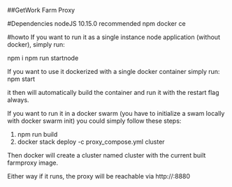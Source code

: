 ##GetWork Farm Proxy

#Dependencies
nodeJS 10.15.0 recommended
npm
docker ce

#howto
If you want to run it as a single instance node application (without docker), simply run:

npm i
npm run startnode

If you want to use it dockerized with a single docker container simply run:
npm start

it then will automatically build the container and run it with the restart flag always.

If you want to run it in a docker swarm (you have to initialize a swam locally with docker swarm init)
you could simply follow these steps:
1. npm run build
2. docker stack deploy -c proxy_compose.yml cluster

Then docker will create a cluster named cluster with the current built farmproxy image.

Either way if it runs, the proxy will be reachable via http://<ip-address>:8880


